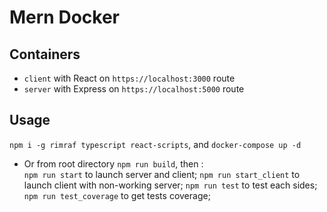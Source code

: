 # Mern Docker

## Containers

* `client` with React on `https://localhost:3000` route
* `server` with Express on `https://localhost:5000` route

## Usage

`npm i -g rimraf typescript react-scripts`, and `docker-compose up -d`
* Or from root directory
`npm run build`, then :  
`npm run start` to launch server and client;
`npm run start_client` to launch client with non-working server;
`npm run test` to test each sides;
`npm run test_coverage` to get tests coverage;